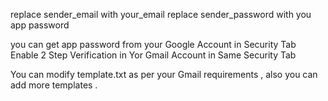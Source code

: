 replace sender_email with your_email
replace sender_password with you app password 

you can get app password from your Google Account in Security Tab 
Enable 2 Step Verification in Yor Gmail Account in Same Security Tab

You can modify template.txt as per your Gmail requirements , also you can add more templates .